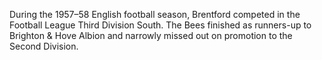 During the 1957–58 English football season, Brentford competed in the Football League Third Division South. The Bees finished as runners-up to Brighton & Hove Albion and narrowly missed out on promotion to the Second Division.

